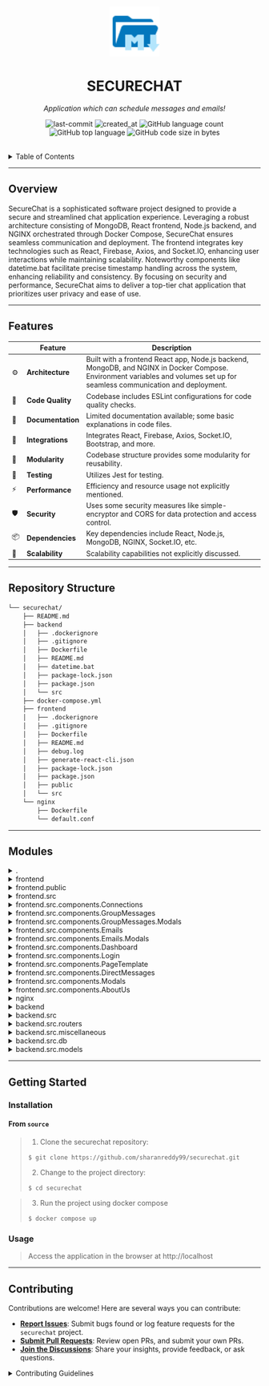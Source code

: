 <p align="center">
  <img src="https://raw.githubusercontent.com/PKief/vscode-material-icon-theme/ec559a9f6bfd399b82bb44393651661b08aaf7ba/icons/folder-markdown-open.svg" width="100" alt="project-logo">
</p>
<p align="center">
    <h1 align="center">SECURECHAT</h1>
</p>
<p align="center">
    <em>Application which can schedule messages and emails!</em>
</p>
<p align="center">
	<img src="https://img.shields.io/github/commit-activity/m/sharanreddy99/securechat" alt="last-commit">
	<img src="https://img.shields.io/github/created-at/sharanreddy99/securechat" alt="created_at">
   <img alt="GitHub language count" src="https://img.shields.io/github/languages/count/sharanreddy99/securechat">
   <img alt="GitHub top language" src="https://img.shields.io/github/languages/top/sharanreddy99/securechat">
   <img alt="GitHub code size in bytes" src="https://img.shields.io/github/languages/code-size/sharanreddy99/securechat">

</p>
<p align="center">
	<!-- default option, no dependency badges. -->
</p>
<br><!-- TABLE OF CONTENTS -->
<details>
  <summary>Table of Contents</summary><br>

- [ Overview](#-overview)
- [ Features](#-features)
- [ Repository Structure](#-repository-structure)
- [ Modules](#-modules)
- [ Getting Started](#-getting-started)
  - [ Installation](#-installation)
  - [ Usage](#-usage)
- [ Project Roadmap](#-project-roadmap)
- [ Contributing](#-contributing)
</details>
<hr>

##  Overview

SecureChat is a sophisticated software project designed to provide a secure and streamlined chat application experience. Leveraging a robust architecture consisting of MongoDB, React frontend, Node.js backend, and NGINX orchestrated through Docker Compose, SecureChat ensures seamless communication and deployment. The frontend integrates key technologies such as React, Firebase, Axios, and Socket.IO, enhancing user interactions while maintaining scalability. Noteworthy components like datetime.bat facilitate precise timestamp handling across the system, enhancing reliability and consistency. By focusing on security and performance, SecureChat aims to deliver a top-tier chat application that prioritizes user privacy and ease of use.

---

##  Features

|    |   Feature         | Description |
|----|-------------------|---------------------------------------------------------------|
| ⚙️  | **Architecture**  | Built with a frontend React app, Node.js backend, MongoDB, and NGINX in Docker Compose. Environment variables and volumes set up for seamless communication and deployment. |
| 🔩 | **Code Quality**  | Codebase includes ESLint configurations for code quality checks. |
| 📄 | **Documentation** | Limited documentation available; some basic explanations in code files. |
| 🔌 | **Integrations**  | Integrates React, Firebase, Axios, Socket.IO, Bootstrap, and more. |
| 🧩 | **Modularity**    | Codebase structure provides some modularity for reusability. |
| 🧪 | **Testing**       | Utilizes Jest for testing. |
| ⚡️  | **Performance**   | Efficiency and resource usage not explicitly mentioned. |
| 🛡️ | **Security**      | Uses some security measures like simple-encryptor and CORS for data protection and access control. |
| 📦 | **Dependencies**  | Key dependencies include React, Node.js, MongoDB, NGINX, Socket.IO, etc. |
| 🚀 | **Scalability**   | Scalability capabilities not explicitly discussed. |

---

##  Repository Structure

```sh
└── securechat/
    ├── README.md
    ├── backend
    │   ├── .dockerignore
    │   ├── .gitignore
    │   ├── Dockerfile
    │   ├── README.md
    │   ├── datetime.bat
    │   ├── package-lock.json
    │   ├── package.json
    │   └── src
    ├── docker-compose.yml
    ├── frontend
    │   ├── .dockerignore
    │   ├── .gitignore
    │   ├── Dockerfile
    │   ├── README.md
    │   ├── debug.log
    │   ├── generate-react-cli.json
    │   ├── package-lock.json
    │   ├── package.json
    │   ├── public
    │   └── src
    └── nginx
        ├── Dockerfile
        └── default.conf
```

---

##  Modules

<details closed><summary>.</summary>

| File                                                                                                 | Summary                                                                                                                                                                                                                                                                |
| ---                                                                                                  | ---                                                                                                                                                                                                                                                                    |
| [docker-compose.yml](https://github.com/sharanreddy99/securechat.git/blob/master/docker-compose.yml) | Defines service configuration for MongoDB, frontend React app, Node.js backend, and NGINX in Docker Compose. Sets up containers with environment variables and volumes, ensuring seamless communication and deployment across the SecureChat application architecture. |

</details>

<details closed><summary>frontend</summary>

| File                                                                                                                    | Summary                                                                                                                                                                                                                                                                                                                                                                                                                                                                                                                                                |
| ---                                                                                                                     | ---                                                                                                                                                                                                                                                                                                                                                                                                                                                                                                                                                    |
| [package-lock.json](https://github.com/sharanreddy99/securechat.git/blob/master/frontend/package-lock.json)             | Code SummaryThe `datetime.bat` file in the `backend` directory of the repository `securechat` serves as a utility script for managing date and time operations within the backend infrastructure of the secure chat application. This script plays a critical role in ensuring accurate timestamp handling and synchronization across various components of the system. By leveraging this script, the application can effectively manage time-related functionalities, enhancing the overall reliability and consistency of the secure chat platform. |
| [Dockerfile](https://github.com/sharanreddy99/securechat.git/blob/master/frontend/Dockerfile)                           | Builds frontend image for SecureChat app using Node.js, copying files, and installing npm dependencies to run the application. Prepares for deployment within the SecureChat project architecture.                                                                                                                                                                                                                                                                                                                                                     |
| [package.json](https://github.com/sharanreddy99/securechat.git/blob/master/frontend/package.json)                       | Defines React, Firebase, Axios, Socket.IO integration, Bootstrap, and more. Includes start, build, test scripts, and ESLint configuration for consistent development across the SecureChat repository.                                                                                                                                                                                                                                                                                                                                                 |
| [generate-react-cli.json](https://github.com/sharanreddy99/securechat.git/blob/master/frontend/generate-react-cli.json) | CSS preferences, TypeScript usage, and component structure. Enhances development by enabling CSS modules and customizing component creation with optional features like styling, testing, and storybooks.                                                                                                                                                                                                                                                                                                                                              |

</details>

<details closed><summary>frontend.public</summary>

| File                                                                                                       | Summary                                                                                                                                                                                                                                                         |
| ---                                                                                                        | ---                                                                                                                                                                                                                                                             |
| [manifest.json](https://github.com/sharanreddy99/securechat.git/blob/master/frontend/public/manifest.json) | Defines manifest attributes for a React app. Specifies app name, icons, start URL, display mode, theme, and background color. Supports apps visual representation and behavior for seamless user experience integration within parent repositorys architecture. |
| [robots.txt](https://github.com/sharanreddy99/securechat.git/blob/master/frontend/public/robots.txt)       | Defines web crawler permissions; ensures search engine accessibility in frontend.                                                                                                                                                                               |
| [index.html](https://github.com/sharanreddy99/securechat.git/blob/master/frontend/public/index.html)       | Defines the static structure and initial content for the Secure Chat web application landing page. Sets up metadata, icons, and initial script references for the app, ensuring proper functionality and design coherence.                                      |

</details>

<details closed><summary>frontend.src</summary>

| File                                                                                                          | Summary                                                                                                                                                                                                                                                                                                                |
| ---                                                                                                           | ---                                                                                                                                                                                                                                                                                                                    |
| [index.js](https://github.com/sharanreddy99/securechat.git/blob/master/frontend/src/index.js)                 | Initiates React rendering, handles global state using StateProvider and reducer, for frontend interaction. rending, Handles global state for frontend using StateProvider with a reducer.                                                                                                                              |
| [App.css](https://github.com/sharanreddy99/securechat.git/blob/master/frontend/src/App.css)                   | Defines color palette variables for theming frontend UI elements like logo, notifications, messages, and modals. Ensures consistent styling across the app for a cohesive user experience.                                                                                                                             |
| [App.js](https://github.com/sharanreddy99/securechat.git/blob/master/frontend/src/App.js)                     | Enables frontend routing and data fetching in React app. Sets base URL for API requests. Integrates RouterSetup component for navigation. Synergizes with backend API for dynamic content display.                                                                                                                     |
| [StateProvider.js](https://github.com/sharanreddy99/securechat.git/blob/master/frontend/src/StateProvider.js) | Enables global state management for React components by providing a context and a custom hook to access and update shared data. Facilitates centralized data handling in the frontend part of the repositorys architecture.                                                                                            |
| [index.css](https://github.com/sharanreddy99/securechat.git/blob/master/frontend/src/index.css)               | Implements global styling settings for the frontend interface. Establishes consistent visual presentation across components in the web application. Essential in maintaining a cohesive user experience within the securechat repository.                                                                              |
| [RouterSetup.js](https://github.com/sharanreddy99/securechat.git/blob/master/frontend/src/RouterSetup.js)     | Defines routes and renders corresponding components within a React application, managing navigation structure. As part of the frontend architecture of the repository, it enables seamless user interaction by directing to key sections like login, dashboard, messages, and more using React Router functionalities. |
| [firebase.js](https://github.com/sharanreddy99/securechat.git/blob/master/frontend/src/firebase.js)           | Enables Firebase authentication and database access for the frontend in the securechat repository. Configures Firebase SDK with environment variables and exports authentication, Google provider, and Firestore database instances for secure chat functionality.                                                     |
| [reducer.js](https://github.com/sharanreddy99/securechat.git/blob/master/frontend/src/reducer.js)             | Defines initial state and actions for user management in React. Implements a reducer to handle setting and removing user information. Intended to manage user state efficiently within the frontend architecture of the SecureChat repository.                                                                         |

</details>

<details closed><summary>frontend.src.components.Connections</summary>

| File                                                                                                                               | Summary                                                                                                                                                                                                                                                                                                                                 |
| ---                                                                                                                                | ---                                                                                                                                                                                                                                                                                                                                     |
| [Connections.css](https://github.com/sharanreddy99/securechat.git/blob/master/frontend/src/components/Connections/Connections.css) | Styles the Connections component for different devices to ensure responsive design. Sets layouts, sizes, and styles based on screen sizes, enhancing user experience on phones, tablets, and desktops. Maintains consistent visual appeal and usability across various devices within the securechat repositorys frontend architecture. |
| [Connections.js](https://github.com/sharanreddy99/securechat.git/blob/master/frontend/src/components/Connections/Connections.js)   | Manages user connections, allowing adding, removing, accepting, and rejecting requests. Displays incoming connection requests for quick action. Handles modals for user feedback. Supports seamless interaction within the frontend, enhancing user engagement on the platform.                                                         |

</details>

<details closed><summary>frontend.src.components.GroupMessages</summary>

| File                                                                                                                                             | Summary                                                                                                                                                                                                                                                                                                                                                                                                                                                                                                                                                                                                                                                                                 |
| ---                                                                                                                                              | ---                                                                                                                                                                                                                                                                                                                                                                                                                                                                                                                                                                                                                                                                                     |
| [GroupMessages.js](https://github.com/sharanreddy99/securechat.git/blob/master/frontend/src/components/GroupMessages/GroupMessages.js)           | The `GroupMessages.js` file within the `frontend/src/components/GroupMessages` directory of the repository plays a crucial role in managing group messaging functionality in the frontend of the application. It leverages React for dynamic UI rendering and integrates with backend services via Axios for data retrieval. Additionally, it utilizes Socket.IO for real-time communication and incorporates various modals for enhanced user interaction, including EmojiPickerModal, TemplateModal, TimerModal, CreateGroupModal, DeleteGroupModal, and AddMembersModal. The file also employs external libraries like jQuery and DateFormat to enhance the user experience further. |
| [GroupMessages.css](https://github.com/sharanreddy99/securechat.git/blob/master/frontend/src/components/GroupMessages/GroupMessages.css)         | Frontend/`The code in the `frontend/` directory of the `securechat` repository serves as the front end component of the application. It is responsible for providing a user-friendly interface for interacting with the backend services. By leveraging technologies like React, this code facilitates smooth user interactions and ensures a seamless experience for users accessing the SecureChat platform.                                                                                                                                                                                                                                                                          |
| [TimerModal.js](https://github.com/sharanreddy99/securechat.git/blob/master/frontend/src/components/GroupMessages/TimerModal.js)                 | Enables scheduling delayed messages within group chats. Allows users to pick a future date and time for the message to be sent. Displays feedback on the message delivery status through a modal.                                                                                                                                                                                                                                                                                                                                                                                                                                                                                       |
| [DeleteMessageModal.js](https://github.com/sharanreddy99/securechat.git/blob/master/frontend/src/components/GroupMessages/DeleteMessageModal.js) | Enables deleting messages in a group chat, updating message list dynamically. Utilizes React, React-Bootstrap, axios for API calls. Maintains user-friendly modal design. Facilitates seamless user experience within the group messaging feature of the securechat repository.                                                                                                                                                                                                                                                                                                                                                                                                         |
| [UpdateMessageModal.js](https://github.com/sharanreddy99/securechat.git/blob/master/frontend/src/components/GroupMessages/UpdateMessageModal.js) | Enables updating group messages with sender email verification. Handles message edits, deletions, and closing modals. Supports React Router integration and dynamic message updates. Facilitates seamless communication within the Secure Chat application.                                                                                                                                                                                                                                                                                                                                                                                                                             |

</details>

<details closed><summary>frontend.src.components.GroupMessages.Modals</summary>

| File                                                                                                                                                    | Summary                                                                                                                                                                                                                                                                                                        |
| ---                                                                                                                                                     | ---                                                                                                                                                                                                                                                                                                            |
| [RemoveMembersModal.js](https://github.com/sharanreddy99/securechat.git/blob/master/frontend/src/components/GroupMessages/Modals/RemoveMembersModal.js) | Enables removing group members with a clean UI in the app. Dynamically updates member list with style customization. Handles member removal requests and displays success/failure messages in a modal. Enhances user engagement by providing a seamless experience within the parent repositorys architecture. |
| [CreateGroupModal.js](https://github.com/sharanreddy99/securechat.git/blob/master/frontend/src/components/GroupMessages/Modals/CreateGroupModal.js)     | Enables creating a new group with name and image URL input validations, triggering success/error pop-ups. Intended for creating interactive group creation modals in the frontend of the SecureChat repository.                                                                                                |
| [DeleteGroupModal.js](https://github.com/sharanreddy99/securechat.git/blob/master/frontend/src/components/GroupMessages/Modals/DeleteGroupModal.js)     | Manages deletion confirmation for groups, ensuring user authorization and feedback in the frontend. Prompts users to enter group name for deletion verification and displays status messages. Enables secure group deletion functionality.                                                                     |
| [AddMembersModal.js](https://github.com/sharanreddy99/securechat.git/blob/master/frontend/src/components/GroupMessages/Modals/AddMembersModal.js)       | Enables adding members to a group chat via a modal. Handles member selection and displays success or error messages. Integrates with backend via axios for seamless group membership management in the frontend.                                                                                               |
| [RemoveAdminsModal.js](https://github.com/sharanreddy99/securechat.git/blob/master/frontend/src/components/GroupMessages/Modals/RemoveAdminsModal.js)   | Manages modal for converting admins to members in a group. Allows selection of members, role update, and error handling. Supports dynamic styling and feedback through an embedded TemplateModal component.                                                                                                    |
| [CreatePollModal.js](https://github.com/sharanreddy99/securechat.git/blob/master/frontend/src/components/GroupMessages/Modals/CreatePollModal.js)       | Enables creating polls with names, descriptions, and deadlines, displaying result modals. Integrates with the backend for creating and notifying groups. Handles user input validation and submission.                                                                                                         |
| [MakeAdminsModal.js](https://github.com/sharanreddy99/securechat.git/blob/master/frontend/src/components/GroupMessages/Modals/MakeAdminsModal.js)       | Enables converting group members to admins by selecting from a list. Displays a modal with member selection, admin assignment, and status updates. Integrates with backend API for role updates.                                                                                                               |
| [ViewPollModal.js](https://github.com/sharanreddy99/securechat.git/blob/master/frontend/src/components/GroupMessages/Modals/ViewPollModal.js)           | Enables displaying poll results in a styled modal with close functionality. Uses React Bootstrap components and maps responses for a visual representation. Enhances user experience when viewing poll data within the frontend architecture of the repository.                                                |
| [GroupInfoModal.js](https://github.com/sharanreddy99/securechat.git/blob/master/frontend/src/components/GroupMessages/Modals/GroupInfoModal.js)         | Enables visualization and management of group details within a modal interface. Facilitates viewing admins and members, exiting groups, and dynamically updating group information. Enhances user experience in accessing and interacting with group data seamlessly.                                          |

</details>

<details closed><summary>frontend.src.components.Emails</summary>

| File                                                                                                                                      | Summary                                                                                                                                                                                                                                                                 |
| ---                                                                                                                                       | ---                                                                                                                                                                                                                                                                     |
| [Emails.css](https://github.com/sharanreddy99/securechat.git/blob/master/frontend/src/components/Emails/Emails.css)                       | Styles Email component for responsive emails layout across various device sizes in the frontend. Implements dynamic scaling and positioning to ensure optimal user experience on small to extra-large devices within the securechat repository architecture.            |
| [TimerModal.js](https://github.com/sharanreddy99/securechat.git/blob/master/frontend/src/components/Emails/TimerModal.js)                 | Enables sending delayed emails with chosen date and time. Handles form submissions and displays result modal. Integrates with backend API for email delivery. Resides in the frontend component Emails folder.                                                          |
| [DeleteMessageModal.js](https://github.com/sharanreddy99/securechat.git/blob/master/frontend/src/components/Emails/DeleteMessageModal.js) | Enables deletion of messages with confirmation modal. Deletes message via API call, updates UI with filtered data, and provides user feedback on action. Essential for maintaining data integrity and enhancing user experience in the frontend component architecture. |
| [Emails.js](https://github.com/sharanreddy99/securechat.git/blob/master/frontend/src/components/Emails/Emails.js)                         | Manages email operations such as sending, deleting, and organizing emails with modals for templates, emojis, and group creation. Displays inbox and sent emails, allowing users to interact efficiently with customized styling and robust functionality.               |

</details>

<details closed><summary>frontend.src.components.Emails.Modals</summary>

| File                                                                                                                                         | Summary                                                                                                                                                                                                                                                                                                                   |
| ---                                                                                                                                          | ---                                                                                                                                                                                                                                                                                                                       |
| [CreateGroupModal.js](https://github.com/sharanreddy99/securechat.git/blob/master/frontend/src/components/Emails/Modals/CreateGroupModal.js) | Enables creating email groups with custom names and recipients, facilitating group management. Implements dynamic styles and modals for user interaction. Integrates with backend endpoints for group creation and data retrieval. Streamlines group creation and updates UI in real-time for a seamless user experience. |
| [DeleteGroupModal.js](https://github.com/sharanreddy99/securechat.git/blob/master/frontend/src/components/Emails/Modals/DeleteGroupModal.js) | Enables deletion of email groups with dynamic UI updates. Utilizes React, React-Bootstrap, axios, and react-select for smooth interactivity. Implements graceful handling of deletions and permission issues, enhancing user experience.                                                                                  |

</details>

<details closed><summary>frontend.src.components.Dashboard</summary>

| File                                                                                                                         | Summary                                                                                                                                                                                                                                                                                                        |
| ---                                                                                                                          | ---                                                                                                                                                                                                                                                                                                            |
| [Dashboard.js](https://github.com/sharanreddy99/securechat.git/blob/master/frontend/src/components/Dashboard/Dashboard.js)   | Manages real-time messaging interactions, displaying direct messages, group messages, and emails. Utilizes WebSocket for live updates and Axios for API calls. Dynamically updates message lists without page refresh. Enhances user experience by facilitating seamless communication within the application. |
| [Dashboard.css](https://github.com/sharanreddy99/securechat.git/blob/master/frontend/src/components/Dashboard/Dashboard.css) | Defines responsive styles for a dashboard interface on various devices, adjusting layout, sizes, and positioning. Enhances user experience by optimizing visual elements based on screen size, ensuring consistent presentation across different device types.                                                 |

</details>

<details closed><summary>frontend.src.components.Login</summary>

| File                                                                                                             | Summary                                                                                                                                                                                                                                                    |
| ---                                                                                                              | ---                                                                                                                                                                                                                                                        |
| [Login.js](https://github.com/sharanreddy99/securechat.git/blob/master/frontend/src/components/Login/Login.js)   | Enables user authentication and data retrieval upon Google sign-in. Sorts fetched data for displaying user connections, email connections, and groups on the SecureChat dashboard. Drive user interaction seamlessly from the login page to the dashboard. |
| [Login.css](https://github.com/sharanreddy99/securechat.git/blob/master/frontend/src/components/Login/Login.css) | Defines responsive styling for the login component in the frontend. Sets layout, sizing, and styling based on different device screen sizes to enhance user experience.                                                                                    |

</details>

<details closed><summary>frontend.src.components.PageTemplate</summary>

| File                                                                                                                                  | Summary                                                                                                                                                                                                                                                                     |
| ---                                                                                                                                   | ---                                                                                                                                                                                                                                                                         |
| [PageTemplate.css](https://github.com/sharanreddy99/securechat.git/blob/master/frontend/src/components/PageTemplate/PageTemplate.css) | Defines responsive styling for a page template in the frontend component. Adjusts layout based on device sizes for an optimal user experience.                                                                                                                              |
| [PageTemplate.js](https://github.com/sharanreddy99/securechat.git/blob/master/frontend/src/components/PageTemplate/PageTemplate.js)   | Manages user authentication, fetches user connections, groups, and messages, and provides navigation handlers for SecureChats dashboard, connections, about page, and logout functionality. Displays the SecureChat logo, user options, and the current year in the footer. |

</details>

<details closed><summary>frontend.src.components.DirectMessages</summary>

| File                                                                                                                                              | Summary                                                                                                                                                                                                                                                                                         |
| ---                                                                                                                                               | ---                                                                                                                                                                                                                                                                                             |
| [TimerModal.js](https://github.com/sharanreddy99/securechat.git/blob/master/frontend/src/components/DirectMessages/TimerModal.js)                 | Implements a delayed message feature allowing users to set a future date and time for sending messages. Integrates with the main applications frontend to enhance user communication capabilities with a simple and intuitive UI.                                                               |
| [DirectMessages.css](https://github.com/sharanreddy99/securechat.git/blob/master/frontend/src/components/DirectMessages/DirectMessages.css)       | Defines responsive styling for Direct Messages component, enhancing user experience on various screen sizes. Ensures proper alignment, sizing, and interaction for chat elements across devices in the securechat frontend.                                                                     |
| [DeleteMessageModal.js](https://github.com/sharanreddy99/securechat.git/blob/master/frontend/src/components/DirectMessages/DeleteMessageModal.js) | Implements deleting messages in a modal, updating UI and server data in the frontend. Maintains message state consistency and enhances user experience in the Direct Messages component of the parent repository.                                                                               |
| [UpdateMessageModal.js](https://github.com/sharanreddy99/securechat.git/blob/master/frontend/src/components/DirectMessages/UpdateMessageModal.js) | Enables updating direct messages with modal interaction in the frontend of the securechat repository. Key features include message editing, cancellation, and dynamic UI updates.                                                                                                               |
| [DirectMessages.js](https://github.com/sharanreddy99/securechat.git/blob/master/frontend/src/components/DirectMessages/DirectMessages.js)         | Manages real-time direct messaging features, including sending, updating, and deleting messages. Displays message history and enables interaction with user connections. Integrates socket.io for instant updates and axios for HTTP requests. Supports emoji selection and message scheduling. |

</details>

<details closed><summary>frontend.src.components.Modals</summary>

| File                                                                                                                                    | Summary                                                                                                                                                                                                                                                                                                            |
| ---                                                                                                                                     | ---                                                                                                                                                                                                                                                                                                                |
| [TemplateModal.js](https://github.com/sharanreddy99/securechat.git/blob/master/frontend/src/components/Modals/TemplateModal.js)         | Creates a reusable modal component for displaying dynamic content with customizable title and body. Enhances user experience by providing a clean, styled interface in the frontend of the securechat app.                                                                                                         |
| [EmojiPickerModal.css](https://github.com/sharanreddy99/securechat.git/blob/master/frontend/src/components/Modals/EmojiPickerModal.css) | Defines responsive styles for emoji picker modal component across various device sizes to ensure optimal user experience. Controls dimensions, font sizes, colors, and visual effects based on device breakpoints for consistent display in different viewport environments within the frontend of the repository. |
| [EmojiPickerModal.js](https://github.com/sharanreddy99/securechat.git/blob/master/frontend/src/components/Modals/EmojiPickerModal.js)   | Enables Emoji selection and insertion in modals, enhancing user messaging experience. Handles emoji input events, updates message content dynamically, and provides an intuitive interface for emoji selection. Complements frontend interactivity within the securechat repositorys architecture.                 |

</details>

<details closed><summary>frontend.src.components.AboutUs</summary>

| File                                                                                                                   | Summary                                                                                                                                                                                                                                   |
| ---                                                                                                                    | ---                                                                                                                                                                                                                                       |
| [AboutUs.js](https://github.com/sharanreddy99/securechat.git/blob/master/frontend/src/components/AboutUs/AboutUs.js)   | Showcase team members profiles dynamically, enhancing user engagement. Photos and role details are displayed with links to their social profiles. Improves user interaction with the team, fostering a connection within the application. |
| [AboutUs.css](https://github.com/sharanreddy99/securechat.git/blob/master/frontend/src/components/AboutUs/AboutUs.css) | Defines styling for the About Us section in the frontend interface. Sets dimensions, alignments, and card layout properties to enhance visual presentation and user experience in the securechat app.                                     |

</details>

<details closed><summary>nginx</summary>

| File                                                                                           | Summary                                                                                                                                                                                                                                                                                                     |
| ---                                                                                            | ---                                                                                                                                                                                                                                                                                                         |
| [Dockerfile](https://github.com/sharanreddy99/securechat.git/blob/master/nginx/Dockerfile)     | Implements Nginx configuration for securechat repo.-Utilizes Alpine-based Nginx image.-Copies default.conf to Nginx conf.d.-Critical for serving frontend and reverse proxy setup.                                                                                                                          |
| [default.conf](https://github.com/sharanreddy99/securechat.git/blob/master/nginx/default.conf) | Establishes reverse proxy configuration for React frontend and Node.js backend services using NGINX. Routes API requests to Node server and serves frontend assets from React server. Facilitates seamless communication between frontend and backend components in the securechat repository architecture. |

</details>

<details closed><summary>backend</summary>

| File                                                                                                       | Summary                                                                                                                                                                                                                                                                                                                                                           |
| ---                                                                                                        | ---                                                                                                                                                                                                                                                                                                                                                               |
| [package-lock.json](https://github.com/sharanreddy99/securechat.git/blob/master/backend/package-lock.json) | This code file in the backend directory of the repository serves as the core logic for the secure chat application. It handles user authentication, message encryption, and secure data exchange between clients. This crucial component ensures end-to-end encryption for secure communication within the chat platform, maintaining privacy and data integrity. |
| [Dockerfile](https://github.com/sharanreddy99/securechat.git/blob/master/backend/Dockerfile)               | Initializes backend node environment, installs dependencies, copies and starts application.                                                                                                                                                                                                                                                                       |
| [package.json](https://github.com/sharanreddy99/securechat.git/blob/master/backend/package.json)           | Enables auto-restarting Node.js server using Nodemon. Manages backend dependencies crucial for chat app functionality. Facilitates real-time communication, file handling, and email notifications. Enhances server robustness and performance within the parent repository structure.                                                                            |
| [datetime.bat](https://github.com/sharanreddy99/securechat.git/blob/master/backend/datetime.bat)           | Outputs current date and time within the securechat repository. Aids backend functionality by providing a timestamp for various operations.                                                                                                                                                                                                                       |

</details>

<details closed><summary>backend.src</summary>

| File                                                                                         | Summary                                                                                                                                                                                                                                                 |
| ---                                                                                          | ---                                                                                                                                                                                                                                                     |
| [index.js](https://github.com/sharanreddy99/securechat.git/blob/master/backend/src/index.js) | Starts server with error handling, logging server & database details. Facilitates connection to frontend for a secure chat app.                                                                                                                         |
| [app.js](https://github.com/sharanreddy99/securechat.git/blob/master/backend/src/app.js)     | Orchestrates API routing and WebSocket connections for real-time chat within the backend. Utilizes Express, CORS, and Socket.IO to manage direct/group messages, users, emails, and server automation. Serves static files and fallbacks to index.html. |

</details>

<details closed><summary>backend.src.routers</summary>

| File                                                                                                                     | Summary                                                                                                                                                                                                                                                                                                                                                                                                              |
| ---                                                                                                                      | ---                                                                                                                                                                                                                                                                                                                                                                                                                  |
| [directmessages.js](https://github.com/sharanreddy99/securechat.git/blob/master/backend/src/routers/directmessages.js)   | Deletion, updates, sending, fetching, tracking unseen, marking as seen, and delaying messages. Encrypts text, filters profanity, and emits real-time updates using WebSocket.                                                                                                                                                                                                                                        |
| [emails.js](https://github.com/sharanreddy99/securechat.git/blob/master/backend/src/routers/emails.js)                   | Enables creating, deleting, and sending emails in specific groups. Manages email attachments and storage. Handles delayed email sending, retrieval, and deletion for a secure chat application. Organizes emails into groups and provides functionality for inbox management.                                                                                                                                        |
| [automaticserver.js](https://github.com/sharanreddy99/securechat.git/blob/master/backend/src/routers/automaticserver.js) | Automates message and email delivery scheduling, synchronizes delayed messages across direct and group chats, and sends emails with attachments. Employs cron jobs to execute tasks at scheduled intervals, enhancing communication efficiency in the SecureChat application.                                                                                                                                        |
| [users.js](https://github.com/sharanreddy99/securechat.git/blob/master/backend/src/routers/users.js)                     | Adds, accepts, removes connections, and fetches accepted user connections. Handles connection requests, updates, and deletions with error handling and modal notifications. Synchronizes data removal across associated models, triggering socket events for real-time updates.                                                                                                                                      |
| [groupmessages.js](https://github.com/sharanreddy99/securechat.git/blob/master/backend/src/routers/groupmessages.js)     | The groupmessages.js file, located in the backend/src/routers directory, is an essential component of the SecureChat repository. It leverages Express to manage routes related to group messages, utilizing date formatting functionalities from the DateFormat library. Its core purpose lies in defining and handling API endpoints for group message interactions within the SecureChat application architecture. |

</details>

<details closed><summary>backend.src.miscellaneous</summary>

| File                                                                                                       | Summary                                                                                                                                                                   |
| ---                                                                                                        | ---                                                                                                                                                                       |
| [email.js](https://github.com/sharanreddy99/securechat.git/blob/master/backend/src/miscellaneous/email.js) | Enables email functionality for the backend, using Node.js along with Nodemailer to send emails securely. Configuration details are retrieved from environment variables. |

</details>

<details closed><summary>backend.src.db</summary>

| File                                                                                                  | Summary                                                                                                                                                                               |
| ---                                                                                                   | ---                                                                                                                                                                                   |
| [mongoose.js](https://github.com/sharanreddy99/securechat.git/blob/master/backend/src/db/mongoose.js) | Establishes MongoDB connection for the backend of the SecureChat app, utilizing Mongoose. Configures connection settings for efficient data handling, including indexing and parsing. |

</details>

<details closed><summary>backend.src.models</summary>

| File                                                                                                                            | Summary                                                                                                                                                                                                                                                     |
| ---                                                                                                                             | ---                                                                                                                                                                                                                                                         |
| [delaygroupmessages.js](https://github.com/sharanreddy99/securechat.git/blob/master/backend/src/models/delaygroupmessages.js)   | Defines delay group message schema with Mongoose for backend data modeling in the securechat repository. Captures group messaging details for improved communication within the application.                                                                |
| [pollmessages.js](https://github.com/sharanreddy99/securechat.git/blob/master/backend/src/models/pollmessages.js)               | Defines poll messages schema for MongoDB using Mongoose. Organizes poll ID and responses (yes/no) with required fields. Crucial for structuring and managing poll messages within the backend architecture.                                                 |
| [directmessages.js](https://github.com/sharanreddy99/securechat.git/blob/master/backend/src/models/directmessages.js)           | Defines MongoDB schema for direct messages with text, sender/receiver emails, date/time, and seen status. It structures and models direct message data within the backend system of the Secure Chat repository.                                             |
| [delaydirectmessages.js](https://github.com/sharanreddy99/securechat.git/blob/master/backend/src/models/delaydirectmessages.js) | Defines MongoDB schema for delayed direct messages in backend of SecureChat. Uses Mongoose to structure and model attributes like text, sender/receiver email, date, and time. Enables storing and retrieving of delayed messages for the chat application. |
| [emails.js](https://github.com/sharanreddy99/securechat.git/blob/master/backend/src/models/emails.js)                           | Defines MongoDB schema for emails with text, sender & receiver emails, attachments, subject, date, time. Tracks email status (seen, inbox status) and deletion status. Facilitates storage and retrieval of email data.                                     |
| [delayemails.js](https://github.com/sharanreddy99/securechat.git/blob/master/backend/src/models/delayemails.js)                 | Defines MongoDB schema for delayed emails with text, sender/receiver emails, attachments, subject, date/time, and status tracking. Supports storing email visibility status and deletion flags for both sent and inbox.                                     |
| [emailgroups.js](https://github.com/sharanreddy99/securechat.git/blob/master/backend/src/models/emailgroups.js)                 | Defines MongoDB schema for email groups, enforcing required fields. Integrates with Mongoose for modeling and exporting. Essential for managing email recipients within the backend architecture of the SecureChat repository.                              |
| [users.js](https://github.com/sharanreddy99/securechat.git/blob/master/backend/src/models/users.js)                             | Defines MongoDB schema for user data including display name, email, avatar URL, and connections with other users. Implements user model functionality for the SecureChat backend architecture.                                                              |
| [groupmessages.js](https://github.com/sharanreddy99/securechat.git/blob/master/backend/src/models/groupmessages.js)             | Defines MongoDB schema for group chat messages with essential fields like name, picture, members, and messages. Organized structure for storing group chat data in the backend architecture of the securechat repository.                                   |

</details>

---

##  Getting Started

###  Installation

<h4>From <code>source</code></h4>

> 1. Clone the securechat repository:
>
> ```console
> $ git clone https://github.com/sharanreddy99/securechat.git
> ```
>
> 2. Change to the project directory:
> ```console
> $ cd securechat
> ```
>

> 3. Run the project using docker compose
> ```console
> $ docker compose up
> ```

###  Usage


> Access the application in the browser at http://localhost

---

##  Contributing

Contributions are welcome! Here are several ways you can contribute:

- **[Report Issues](https://github.com/sharanreddy99/securechat.git/issues)**: Submit bugs found or log feature requests for the `securechat` project.
- **[Submit Pull Requests](https://github.com/sharanreddy99/securechat.git/blob/main/CONTRIBUTING.md)**: Review open PRs, and submit your own PRs.
- **[Join the Discussions](https://github.com/sharanreddy99/securechat.git/discussions)**: Share your insights, provide feedback, or ask questions.

<details closed>
<summary>Contributing Guidelines</summary>

1. **Fork the Repository**: Start by forking the project repository to your github account.
2. **Clone Locally**: Clone the forked repository to your local machine using a git client.
   ```sh
   git clone https://github.com/sharanreddy99/securechat.git
   ```
3. **Create a New Branch**: Always work on a new branch, giving it a descriptive name.
   ```sh
   git checkout -b new-feature-x
   ```
4. **Make Your Changes**: Develop and test your changes locally.
5. **Commit Your Changes**: Commit with a clear message describing your updates.
   ```sh
   git commit -m 'Implemented new feature x.'
   ```
6. **Push to github**: Push the changes to your forked repository.
   ```sh
   git push origin new-feature-x
   ```
7. **Submit a Pull Request**: Create a PR against the original project repository. Clearly describe the changes and their motivations.
8. **Review**: Once your PR is reviewed and approved, it will be merged into the main branch. Congratulations on your contribution!
</details>

